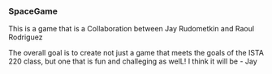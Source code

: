 ### SpaceGame

This is a game that is a Collaboration between Jay Rudometkin and Raoul Rodriguez

The overall goal is to create not just a game that meets the goals of the ISTA 220 class, but one that is fun and challeging as welL!
I think it will be - Jay